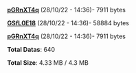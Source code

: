 [**pGRnXT4q**](/data/pGRnXT4q.txt) (28/10/22 - 14:36)- 7911 bytes

[**GSfL0E18**](/data/GSfL0E18.txt) (28/10/22 - 14:36)- 58884 bytes

[**pGRnXT4q**](/data/pGRnXT4q.txt) (28/10/22 - 14:36)- 7911 bytes

**Total Datas**: 640

**Total Size**: 4.33 MB / 4.3 MB